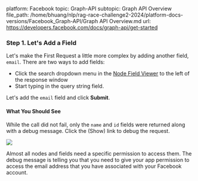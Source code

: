 platform: Facebook
topic: Graph-API
subtopic: Graph API Overview
file_path: /home/bhuang/nlp/rag-race-challenge2-2024/platform-docs-versions/Facebook_Graph-API/Graph API Overview.md
url: https://developers.facebook.com/docs/graph-api/get-started


### Step 1. Let's Add a Field

Let's make the First Request a little more complex by adding another field, `email`. There are two ways to add fields:

* Click the search dropdown menu in the [Node Field Viewer](https://developers.facebook.com/docs/graph-api/guides/explorer#node-field-viewer) to the left of the response window
* Start typing in the query string field.

Let's add the `email` field and click **Submit**.

#### What You Should See

While the call did not fail, only the `name` and `id` fields were returned along with a debug message. Click the (Show) link to debug the request.

![](https://scontent-cdg4-3.xx.fbcdn.net/v/t39.2365-6/233410295_959323958245691_7180707304587023135_n.png?_nc_cat=104&ccb=1-7&_nc_sid=e280be&_nc_ohc=xCXJT3ibiwcAX_NSSbw&_nc_ht=scontent-cdg4-3.xx&oh=00_AfCn-tuar8uKXsim08peVilgRhOHtvyAB-Znitu9P9tKQg&oe=65D57B56)

Almost all nodes and fields need a specific permission to access them. The debug message is telling you that you need to give your app permission to access the email address that you have associated with your Facebook account.